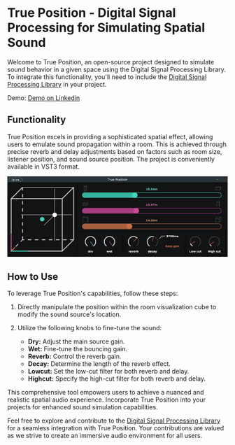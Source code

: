 # True Position - Digital Signal Processing for Simulating Spatial Sound

Welcome to True Position, an open-source project designed to simulate sound behavior in a given space using the Digital Signal Processing Library. To integrate this functionality, you'll need to include the [Digital Signal Processing Library](https://github.com/kpnn0100/DigitalSignalProcessing) in your project.

Demo: [Demo on Linkedin](https://www.linkedin.com/feed/update/urn:li:activity:7136769686175711232/)

## Functionality

True Position excels in providing a sophisticated spatial effect, allowing users to emulate sound propagation within a room. This is achieved through precise reverb and delay adjustments based on factors such as room size, listener position, and sound source position. The project is conveniently available in VST3 format.

![True Position](https://github.com/kpnn0100/TruePosition/blob/main/image/visual.png?raw=true) <!-- Replace "link" with the actual image link -->

## How to Use

To leverage True Position's capabilities, follow these steps:

1. Directly manipulate the position within the room visualization cube to modify the sound source's location.

2. Utilize the following knobs to fine-tune the sound:

   - **Dry:** Adjust the main source gain.
   - **Wet:** Fine-tune the bouncing gain.
   - **Reverb:** Control the reverb gain.
   - **Decay:** Determine the length of the reverb effect.
   - **Lowcut:** Set the low-cut filter for both reverb and delay.
   - **Highcut:** Specify the high-cut filter for both reverb and delay.

This comprehensive tool empowers users to achieve a nuanced and realistic spatial audio experience. Incorporate True Position into your projects for enhanced sound simulation capabilities.

Feel free to explore and contribute to the [Digital Signal Processing Library](https://github.com/kpnn0100/DigitalSignalProcessing) for a seamless integration with True Position. Your contributions are valued as we strive to create an immersive audio environment for all users.
